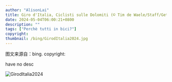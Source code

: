 ```yaml
---
author: "AlisonLai"
title: Giro d'Italia, Ciclisti sulle Dolomiti (© Tim de Waele/Staff/Getty Images)
date: 2024-05-04T06:00:21+0800
description: ""
tags: ["Perchè tutti in bici?"]
copyright: 
thumbnail: /bing/GirodItalia2024.jpg
---
```

图文来源自：bing.  copyright: 

have no desc

![GirodItalia2024](/bing/GirodItalia2024.jpg)